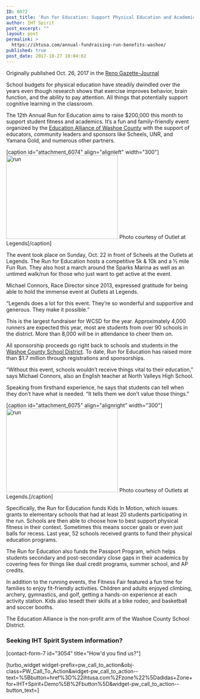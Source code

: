 ```yaml
---
ID: 6072
post_title: 'Run for Education: Support Physical Education and Academics at WCSD’s Biggest Fundraiser'
author: IHT Spirit
post_excerpt: ""
layout: post
permalink: >
  https://ihtusa.com/annual-fundraising-run-benefits-washoe/
published: true
post_date: 2017-10-27 10:04:02
---
```

Originally published Oct. 26, 2017 in the <a href="http://www.rgj.com/story/sponsor-story/outlets-at-legend/2017/10/26/outlets-legends-run-education-support-physical-education-and-academics-wcsds-biggest-fundraiser/803857001/" target="_blank" rel="nofollow noopener">Reno Gazette-Journal</a>
<p class="speakable-p-1 p-text">School budgets for physical education have steadily dwindled over the years even though research shows that exercise improves behavior, brain function, and the ability to pay attention. All things that potentially support cognitive learning in the classroom.</p>
<p class="speakable-p-2 p-text">The 12th Annual Run for Education aims to raise $200,000 this month to support student fitness and academics. It’s a fun and family-friendly event organized by the <a href="https://ed-alliance.org/" target="_blank" rel="nofollow noopener">Education Alliance of Washoe County</a> with the support of educators, community leaders and sponsors like Scheels, UNR, and Yamana Gold, and numerous other partners.</p>
<p class="p-text"><!--more--></p>


[caption id="attachment_6074" align="alignleft" width="300"]<a href="https://ihtusa.com/wp-content/uploads/2017/10/636446265648583421-Run-for-Education.jpg"><img class="size-medium wp-image-6074" src="https://ihtusa.com/wp-content/uploads/2017/10/636446265648583421-Run-for-Education-300x225.jpg" alt="run" width="300" height="225" /></a> Photo courtesy of Outlet at Legends[/caption]
<p class="p-text">The event took place on Sunday, Oct. 22 in front of Scheels at the Outlets at Legends. The Run for Education hosts a competitive 5k &amp; 10k and a ½ mile Fun Run. They also host a march around the Sparks Marina as well as an untimed walk/run for those who just want to get active at the event.</p>
<p class="p-text">Michael Connors, Race Director since 2013, expressed gratitude for being able to hold the immense event at Outlets at Legends.</p>
<p class="p-text">“Legends does a lot for this event. They’re so wonderful and supportive and generous. They make it possible.”</p>
<p class="p-text">This is the largest fundraiser for WCSD for the year. Approximately 4,000 runners are expected this year, most are students from over 90 schools in the district. More than 8,000 will be in attendance to cheer them on.</p>
<p class="p-text">All sponsorship proceeds go right back to schools and students in the <a href="https://www.washoeschools.net/" target="_blank" rel="nofollow noopener">Washoe County School District</a>. To date, Run for Education has raised more than $1.7 million through registrations and sponsorships.</p>
<p class="p-text">“Without this event, schools wouldn’t receive things vital to their education,” says Michael Connors, also an English teacher at North Valleys High School.</p>
<p class="p-text">Speaking from firsthand experience, he says that students can tell when they don’t have what is needed. “It tells them we don’t value those things.”</p>


[caption id="attachment_6075" align="alignright" width="300"]<a href="https://ihtusa.com/wp-content/uploads/2017/10/636446265648583421-Run-for-Ed-1.jpg"><img class="size-medium wp-image-6075" src="https://ihtusa.com/wp-content/uploads/2017/10/636446265648583421-Run-for-Ed-1-300x225.jpg" alt="run" width="300" height="225" /></a> Photo courtesy of Outlets at Legends.[/caption]
<p class="p-text">Specifically, the Run for Education funds Kids In Motion, which issues grants to elementary schools that had at least 20 students participating in the run. Schools are then able to choose how to best support physical fitness in their context. Sometimes this means soccer goals or even just balls for recess. Last year, 52 schools received grants to fund their physical education programs.</p>
<p class="p-text">The Run for Education also funds the Passport Program, which helps students secondary and post-secondary close gaps in their academics by covering fees for things like dual credit programs, summer school, and AP credits.</p>
<p class="p-text">In addition to the running events, the Fitness Fair featured a fun time for families to enjoy fit-friendly activities. Children and adults enjoyed climbing, archery, gymnastics, and golf, getting a hands-on experience at each activity station. Kids also tesedt their skills at a bike rodeo, and basketball and soccer booths.</p>
<p class="p-text">The Education Alliance is the non-profit arm of the Washoe County School District.</p>

<h3 class="article-newsletter-signup">Seeking IHT Spirit System information?</h3>
<p class="article-newsletter-signup">[contact-form-7 id="3054" title="How'd you find us?"]</p>
[turbo_widget widget-prefix=pw_call_to_action&obj-class=PW_Call_To_Action&widget-pw_call_to_action--text=%5Bbutton+href%3D%22ihtusa.com%2Fzone%22%5Dadidas+Zone+for+IHT+Spirit+Demo%5B%2Fbutton%5D&widget-pw_call_to_action--button_text=]
